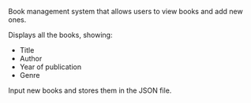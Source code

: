 Book management system that allows users to view books and add new ones.

Displays all the books, showing:
- Title
- Author
- Year of publication
- Genre

Input new books and stores them in the JSON file.
